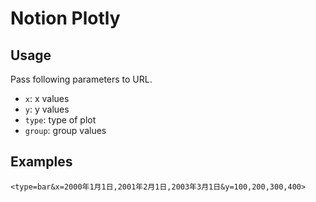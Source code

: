 # Notion Plotly

## Usage

Pass following parameters to URL.

- `x`: x values
- `y`: y values
- `type`: type of plot
- `group`: group values

## Examples

    <type=bar&x=2000年1月1日,2001年2月1日,2003年3月1日&y=100,200,300,400>

